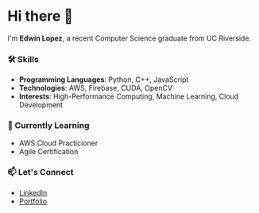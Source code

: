<!--
**edwjlr/edwjlr** is a ✨ _special_ ✨ repository because its `README.md` (this file) appears on your GitHub profile.

Here are some ideas to get you started:

- 🔭 I’m currently working on ...
- 🌱 I’m currently learning ...
- 👯 I’m looking to collaborate on ...
- 🤔 I’m looking for help with ...
- 💬 Ask me about ...
- 📫 How to reach me: ...
- 😄 Pronouns: ...
- ⚡ Fun fact: ...
-->

# Hi there 👋

I'm **Edwin Lopez**, a recent Computer Science graduate from UC Riverside. 

### 🛠️ Skills
- **Programming Languages**: Python, C++, JavaScript
- **Technologies**: AWS, Firebase, CUDA, OpenCV
- **Interests**: High-Performance Computing, Machine Learning, Cloud Development

### 🌱 Currently Learning
- AWS Cloud Practicioner
- Agile Certification

### 📫 Let's Connect
- [LinkedIn](https://www.linkedin.com/in/edwjlr/)
- [Portfolio](https://edwjlr.github.io)
